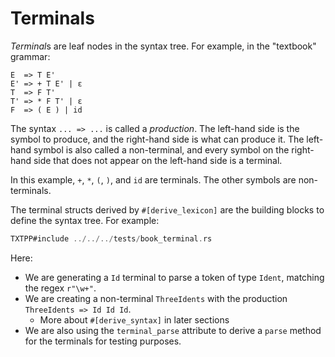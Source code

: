 # Terminals

*Terminal*s are leaf nodes in the syntax tree. For example, in the "textbook" grammar:
```text
E  => T E'
E' => + T E' | ε
T  => F T'
T' => * F T' | ε
F  => ( E ) | id
```
The syntax `... => ...` is called a *production*. The left-hand side is the symbol to produce,
and the right-hand side is what can produce it. The left-hand symbol is also called a non-terminal,
and every symbol on the right-hand side that does not appear on the left-hand side is a terminal.

In this example, `+`, `*`, `(`, `)`, and `id` are terminals. The other symbols are non-terminals.

The terminal structs derived by `#[derive_lexicon]` are the building blocks
to define the syntax tree. For example:
```rust
TXTPP#include ../../../tests/book_terminal.rs
```

Here:
- We are generating a `Id` terminal to parse a token of type `Ident`, matching the regex `r"\w+"`.
- We are creating a non-terminal `ThreeIdents` with the production `ThreeIdents => Id Id Id`.
  - More about `#[derive_syntax]` in later sections
- We are also using the `terminal_parse` attribute to derive a `parse` method for the terminals
  for testing purposes.
